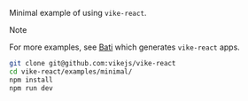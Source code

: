 Minimal example of using `vike-react`.

> [!NOTE]
> For more examples, see [Bati](https://batijs.dev) which generates `vike-react` apps.

```bash
git clone git@github.com:vikejs/vike-react
cd vike-react/examples/minimal/
npm install
npm run dev
```
